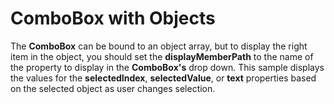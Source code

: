 ComboBox with Objects
=====================

The **ComboBox** can be bound to an object array, but to display the right item in the object, you should set the **displayMemberPath** to the name of the property to display in the **ComboBox's** drop down. This sample displays the values for the **selectedIndex**, **selectedValue**, or **text** properties based on the selected object as user changes selection.